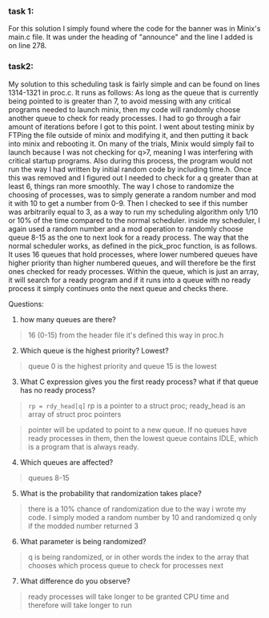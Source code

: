 ### task 1:
For this solution I simply found where the code for the banner was in Minix's main.c file. It was under the heading of "announce" and the line I added is on line 278.


### task2:
My solution to this scheduling task is fairly simple and can be found on lines 1314-1321 in proc.c. It runs as follows: As long as the queue that is currently being pointed to is greater than 7, to avoid messing with any critical programs needed to launch minix, then my code will randomly choose another queue to check for ready processes. I had to go through a fair amount of iterations before I got to this point. I went about testing minix by FTPing the file outside of minix and modifying it, and then putting it back into minix and rebooting it. On many of the trials, Minix would simply fail to launch because I was not checking for q>7, meaning I was interfering with critical startup programs. Also during this process, the program would not run the way I had written by initial random code by including time.h. Once this was removed and I figured out I needed to check for a q greater than at least 6, things ran more smoothly. The way I chose to randomize the choosing of processes, was to simply generate a random number and mod it with 10 to get a number from 0-9. Then I checked to see if this number was arbitrarily equal to 3, as a way to run my scheduling algorithm only 1/10 or 10% of the time compared to the normal scheduler. inside my scheduler, I again used a random number and a mod operation to randomly choose queue 8-15 as the one to next look for a ready process. The way that the normal scheduler works, as defined in the pick_proc function, is as follows. It uses 16 queues that hold processes, where lower numbered queues have higher priority than higher numbered queues, and will therefore be the first ones checked for ready processes. Within the queue, which is just an array, it will search for a ready program and if it runs into a queue with no ready process it simply continues onto the next queue and checks there. 

Questions:
1. how many queues are there?
>16 (0-15) from the header file
>it's defined this way in proc.h

2) Which queue is the highest priority? Lowest?
>queue 0 is the highest priority and queue 15 is the lowest

3) What C expression gives you the first ready process? what if that queue has no ready process?
>`rp = rdy_head[q]` 
>rp is a pointer to a struct proc;
>ready_head is an array of struct proc pointers

>pointer will be updated to point to a new queue. If no queues have ready processes in them, then the lowest queue contains IDLE, which is a program that is always ready.

4) Which queues are affected?
>queues 8-15

5) What is the probability that randomization takes place?
 >there is a 10% chance of randomization due to the way i wrote my code. I simply moded a random number by 10 and randomized q only if the modded number returned 3

6) What parameter is being randomized?
>q is being randomized, or in other words the index to the array that chooses which process queue to check for processes next

7) What difference do you observe?
>ready processes will take longer to be granted CPU time and therefore will take longer to run	

